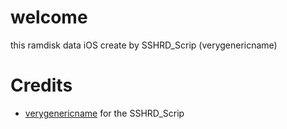 # welcome 


this ramdisk data iOS create by SSHRD_Scrip (verygenericname)


# Credits

- [verygenericname](https://github.com/verygenericname) for the SSHRD_Scrip
